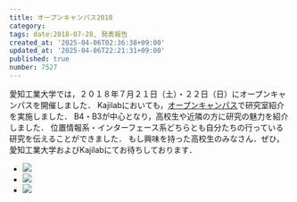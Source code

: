 ```yaml
---
title: オープンキャンパス2018
category:
tags: date:2018-07-28, 発表報告
created_at: '2025-04-06T02:36:38+09:00'
updated_at: '2025-04-06T22:21:31+09:00'
published: true
number: 7527
---
```




愛知工業大学では，２０１８年７月２１日（土）・２２日（日）にオープンキャンパスを開催しました．
Kajilabにおいても，<span style="color: red;">[オープンキャンパス](http://www.ait.ac.jp/news/detail/0003520.html)</span>で研究室紹介を実施しました．
B4・B3が中心となり，高校生や近隣の方に研究の魅力を紹介しました．
位置情報系・インターフェース系どちらとも自分たちの行っている研究を伝えることができました．
もし興味を持った高校生のみなさん．ぜひ，愛知工業大学およびKajilabにてお待ちしております．

<div class="img-container">
    <ul class="slider">
        <li><img src="https://img.esa.io/uploads/production/attachments/13979/2025/04/06/148142/8f8589b6-843d-4b44-a2e5-d92711ab0c78.webp"  /></li>
        <li><img src="https://img.esa.io/uploads/production/attachments/13979/2025/04/06/148142/395839be-11f6-4eea-a0a1-4095c8b1b1bc.webp"  /></li>
        <li><img src="https://img.esa.io/uploads/production/attachments/13979/2025/04/06/148142/6457e09f-cdc9-4a8c-93e1-d6c8a365d4ef.webp"  /></li>
    </ul>
</div>

